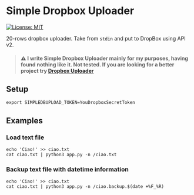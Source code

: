 Simple Dropbox Uploader
===

[![License: MIT](https://img.shields.io/badge/License-MIT-yellow.svg)](https://opensource.org/licenses/MIT)

20-rows dropbox uploader. Take from `stdin` and put to DropBox using API v2. 


> #### :warning: I write **Simple Dropbox Uploader** mainly for my purposes, having found nothing like it. Not tested. If you are looking for a better project try [Dropbox Uploader](https://github.com/andreafabrizi/Dropbox-Uploader)


## Setup
```
export SIMPLEDBUPLOAD_TOKEN=YouDropboxSecretToken
```

## Examples

### Load text file
```
echo 'Ciao!' >> ciao.txt
cat ciao.txt | python3 app.py -n /ciao.txt
```

### Backup text file with datetime information
```
echo 'Ciao!' >> ciao.txt
cat ciao.txt | python3 app.py -n /ciao.backup.$(date +%F_%R)
```